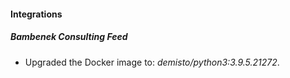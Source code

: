 #### Integrations
##### Bambenek Consulting Feed
- Upgraded the Docker image to: *demisto/python3:3.9.5.21272*.
